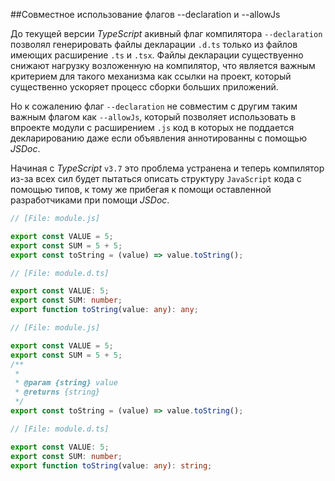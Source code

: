 ##Совместное использование флагов --declaration и --allowJs

До текущей версии _TypeScript_ акивный флаг компилятора `--declaration` позволял генерировать файлы декларации `.d.ts` только из файлов имеющих расширение `.ts` и `.tsx`. Файлы декларации существуенно снижают нагрузку возложенную на компилятор, что является важным критерием для такого механизма как ссылки на проект, который существенно ускоряет процесс сборки больших приложений.

Но к сожалению флаг `--declaration` не совместим с другим таким важным флагом как `--allowJs`, который позволяет использовать в впроекте модули с расширением `.js` код в которых не поддается декларированию даже если объявления аннотированны с помощью _JSDoc_.

Начиная с _TypeScript_ `v3.7` это проблема устранена и теперь компилятор из-за всех сил будет пытаться описать структуру `JavaScript` кода с помощью типов, к тому же прибегая к помощи оставленной разработчиками при помощи _JSDoc_.

```js
// [File: module.js]

export const VALUE = 5;
export const SUM = 5 + 5;
export const toString = (value) => value.toString();
```

```ts
// [File: module.d.ts]

export const VALUE: 5;
export const SUM: number;
export function toString(value: any): any;
```

```js
// [File: module.js]

export const VALUE = 5;
export const SUM = 5 + 5;
/**
 *
 * @param {string} value
 * @returns {string}
 */
export const toString = (value) => value.toString();
```

```ts
// [File: module.d.ts]

export const VALUE: 5;
export const SUM: number;
export function toString(value: any): string;
```
